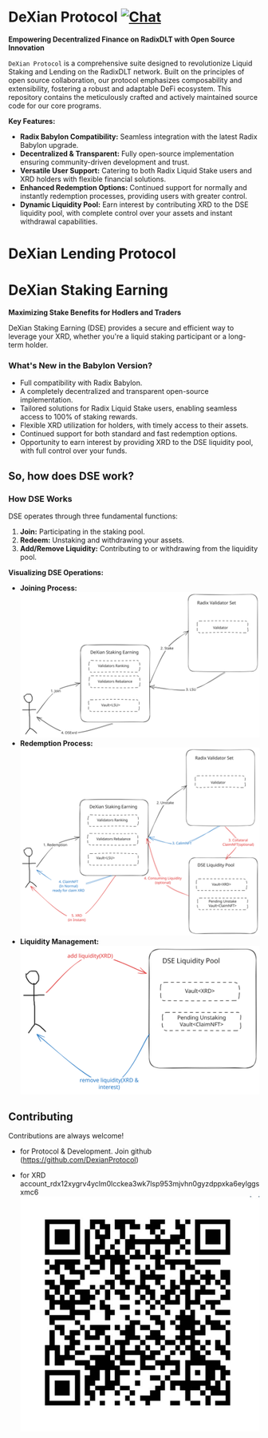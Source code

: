 DeXian Protocol [![Chat](https://img.shields.io/badge/community-chat-blue.svg?style=flat-square)](https://t.me/dexianio)
===============

**Empowering Decentralized Finance on RadixDLT with Open Source Innovation**

`DeXian Protocol` is a comprehensive suite designed to revolutionize Liquid Staking and Lending on the RadixDLT network. Built on the principles of open source collaboration, our protocol emphasizes composability and extensibility, fostering a robust and adaptable DeFi ecosystem. This repository contains the meticulously crafted and actively maintained source code for our core programs.

**Key Features:**

* **Radix Babylon Compatibility:** Seamless integration with the latest Radix Babylon upgrade.
* **Decentralized & Transparent:** Fully open-source implementation ensuring community-driven development and trust.
* **Versatile User Support:** Catering to both Radix Liquid Stake users and XRD holders with flexible financial solutions.
* **Enhanced Redemption Options:** Continued support for normally and instantly redemption processes, providing users with greater control.
* **Dynamic Liquidity Pool:** Earn interest by contributing XRD to the DSE liquidity pool, with complete control over your assets and instant withdrawal capabilities.


# DeXian Lending Protocol




# DeXian Staking Earning 

**Maximizing Stake Benefits for Hodlers and Traders**

DeXian Staking Earning (DSE) provides a secure and efficient way to leverage your XRD, whether you're a liquid staking participant or a long-term holder.


### What's New in the Babylon Version?

* Full compatibility with Radix Babylon.
* A completely decentralized and transparent open-source implementation.
* Tailored solutions for Radix Liquid Stake users, enabling seamless access to 100% of staking rewards.
* Flexible XRD utilization for holders, with timely access to their assets.
* Continued support for both standard and fast redemption options.
* Opportunity to earn interest by providing XRD to the DSE liquidity pool, with full control over your funds.


## So, how does DSE work?

### How DSE Works

DSE operates through three fundamental functions:

1.  **Join:** Participating in the staking pool.
2.  **Redeem:** Unstaking and withdrawing your assets.
3.  **Add/Remove Liquidity:** Contributing to or withdrawing from the liquidity pool.


**Visualizing DSE Operations:**

* **Joining Process:**
    ![Join](docs/asset/stake.svg)
* **Redemption Process:**
    ![Redeem](docs/asset/unstake.svg)
* **Liquidity Management:**
    ![Add/Remove Liquidity](docs/asset/add_remove_liquidity.svg)

## Contributing

Contributions are always welcome! 

* for Protocol & Development. Join github (https://github.com/DexianProtocol) 

* for XRD
account_rdx12xygrv4yclm0lcckea3wk7lsp953mjvhn0gyzdppxka6eylggsxmc6
![account_rdx12xygrv4yclm0lcckea3wk7lsp953mjvhn0gyzdppxka6eylggsxmc6](docs/asset/qr.png)







